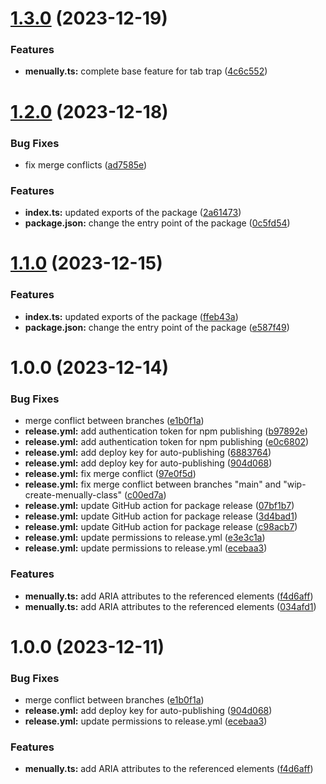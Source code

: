 # [1.3.0](https://github.com/Menuable/MenuAlly/compare/v1.2.0...v1.3.0) (2023-12-19)


### Features

* **menually.ts:** complete base feature for tab trap ([4c6c552](https://github.com/Menuable/MenuAlly/commit/4c6c552d39607a362845b274903502d99890f9bb))

# [1.2.0](https://github.com/Menuable/MenuAlly/compare/v1.1.0...v1.2.0) (2023-12-18)


### Bug Fixes

* fix merge conflicts ([ad7585e](https://github.com/Menuable/MenuAlly/commit/ad7585e3587ae3d86e5cb9803075a5ac4cae0ad5))


### Features

* **index.ts:** updated exports of the package ([2a61473](https://github.com/Menuable/MenuAlly/commit/2a6147361c0065c2c69b913439dde11e2156dfc5))
* **package.json:** change the entry point of the package ([0c5fd54](https://github.com/Menuable/MenuAlly/commit/0c5fd54e7681826dab77bc87207f01eb0a8272e4))

# [1.1.0](https://github.com/Menuable/MenuAlly/compare/v1.0.0...v1.1.0) (2023-12-15)


### Features

* **index.ts:** updated exports of the package ([ffeb43a](https://github.com/Menuable/MenuAlly/commit/ffeb43a829be7b35919f704505475e67cacff5d7))
* **package.json:** change the entry point of the package ([e587f49](https://github.com/Menuable/MenuAlly/commit/e587f4978e8a76b72a08568aa9349e47ebc1cf25))

# 1.0.0 (2023-12-14)


### Bug Fixes

* merge conflict between branches ([e1b0f1a](https://github.com/Menuable/MenuAlly/commit/e1b0f1a0cb16437ad9ac979e6a6421c2d05f1924))
* **release.yml:** add authentication token for npm publishing ([b97892e](https://github.com/Menuable/MenuAlly/commit/b97892e613eeb285f2c15f71f98a319148098057))
* **release.yml:** add authentication token for npm publishing ([e0c6802](https://github.com/Menuable/MenuAlly/commit/e0c68027a1c0c7383a0d359b1e93e551710cbf28))
* **release.yml:** add deploy key for auto-publishing ([6883764](https://github.com/Menuable/MenuAlly/commit/68837646bffac7a95f36a7582da45e291f1a72f3))
* **release.yml:** add deploy key for auto-publishing ([904d068](https://github.com/Menuable/MenuAlly/commit/904d0689ff5257166c19f7912aede95c6358369b))
* **release.yml:** fix merge conflict ([97e0f5d](https://github.com/Menuable/MenuAlly/commit/97e0f5d78682fe52a8915aa271174c5f04ede4c3))
* **release.yml:** fix merge conflict between branches "main" and "wip-create-menually-class" ([c00ed7a](https://github.com/Menuable/MenuAlly/commit/c00ed7a51296cd7a1992e34a74a8a787daf5e317))
* **release.yml:** update GitHub action for package release ([07bf1b7](https://github.com/Menuable/MenuAlly/commit/07bf1b7db68a8e41dc782c599969070a7677d00f))
* **release.yml:** update GitHub action for package release ([3d4bad1](https://github.com/Menuable/MenuAlly/commit/3d4bad18a78971549643195070124020d66063a0))
* **release.yml:** update GitHub action for package release ([c98acb7](https://github.com/Menuable/MenuAlly/commit/c98acb705e0a6a0130672deea89c94eade966e15))
* **release.yml:** update permissions to release.yml ([e3e3c1a](https://github.com/Menuable/MenuAlly/commit/e3e3c1a55b3e2804d3bafba92a652c09aaf1d020))
* **release.yml:** update permissions to release.yml ([ecebaa3](https://github.com/Menuable/MenuAlly/commit/ecebaa30436721df6ebbdaa60f441f372884bd47))


### Features

* **menually.ts:** add ARIA attributes to the referenced elements ([f4d6aff](https://github.com/Menuable/MenuAlly/commit/f4d6aff584198cf8711f159a9df28dd330208733))
* **menually.ts:** add ARIA attributes to the referenced elements ([034afd1](https://github.com/Menuable/MenuAlly/commit/034afd1d47d74ce0895b985786448986c21c236e))

# 1.0.0 (2023-12-11)


### Bug Fixes

* merge conflict between branches ([e1b0f1a](https://github.com/MenuAble/MenuAble/commit/e1b0f1a0cb16437ad9ac979e6a6421c2d05f1924))
* **release.yml:** add deploy key for auto-publishing ([904d068](https://github.com/MenuAble/MenuAble/commit/904d0689ff5257166c19f7912aede95c6358369b))
* **release.yml:** update permissions to release.yml ([ecebaa3](https://github.com/MenuAble/MenuAble/commit/ecebaa30436721df6ebbdaa60f441f372884bd47))


### Features

* **menually.ts:** add ARIA attributes to the referenced elements ([f4d6aff](https://github.com/MenuAble/MenuAble/commit/f4d6aff584198cf8711f159a9df28dd330208733))
